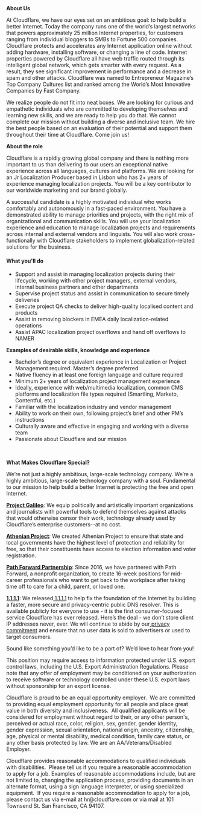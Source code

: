 <div class="content-intro">
	<div><strong>About Us</strong></div>
	<div>
		<p><span style="font-weight: 400;">At Cloudflare, we have our eyes set on an ambitious goal: to help build a better Internet. Today the company runs one of the world’s largest networks that powers approximately 25 million Internet properties, for customers ranging from individual bloggers to SMBs to Fortune 500 companies. Cloudflare protects and accelerates any Internet application online without adding hardware, installing software, or changing a line of code. Internet properties powered by Cloudflare all have web traffic routed through its intelligent global network, which gets smarter with every request. As a result, they see significant improvement in performance and a decrease in spam and other attacks. Cloudflare was named to Entrepreneur Magazine’s Top Company Cultures list and ranked among the World’s Most Innovative Companies by Fast Company.</span><span style="font-weight: 400;">&nbsp;</span></p>
		<p><span style="font-weight: 400;">We realize people do not fit into neat boxes. We are looking for curious and empathetic individuals who are committed to developing themselves and learning new skills, and we are ready to help you do that. We cannot complete our mission without building a diverse and inclusive team. We hire the best people based on an evaluation of their potential and support them throughout their time at Cloudflare. Come join us!&nbsp;</span></p>
	</div>
</div>
<p><strong>About the role</strong></p>
<p><span style="font-weight: 400;">Cloudflare is a rapidly growing global company and there is nothing more important to us than delivering to our users an exceptional native experience across all languages, cultures and platforms. We are looking for an Jr Localization Producer based in Lisbon who has 2+ years of experience managing localization projects. You will be a key contributor to our worldwide marketing and our brand globally.</span></p>
<p><span style="font-weight: 400;">A successful candidate is a highly motivated individual who works comfortably and autonomously in a fast-paced environment. You have a demonstrated ability to manage priorities and projects, with the right mix of organizational and communication skills. You will use your localization experience and education to manage localization projects and requirements across internal and external vendors and linguists. You will also work cross-functionally with Cloudflare stakeholders to implement globalization-related solutions for the business.</span></p>
<h4><strong>What you'll do</strong></h4>
<ul>
	<li style="font-weight: 400;"><span style="font-weight: 400;">Support and assist in managing localization projects during their lifecycle, working with other project managers, external vendors, internal business partners and other departments</span></li>
	<li style="font-weight: 400;"><span style="font-weight: 400;">Supervise project status and assist in communication to secure timely deliveries</span></li>
	<li style="font-weight: 400;"><span style="font-weight: 400;">Execute project QA checks to deliver high-quality localised content and products</span></li>
	<li style="font-weight: 400;"><span style="font-weight: 400;">Assist in removing blockers in EMEA daily localization-related operations</span></li>
	<li style="font-weight: 400;"><span style="font-weight: 400;">Assist APAC localization project overflows and hand off overflows to NAMER</span></li>
</ul>
<p><strong>Examples of desirable skills, knowledge and experience</strong></p>
<ul>
	<li style="font-weight: 400;"><span style="font-weight: 400;">Bachelor’s degree or equivalent experience in Localization or Project Management required. Master’s degree preferred</span></li>
	<li style="font-weight: 400;"><span style="font-weight: 400;">Native fluency in at least one foreign language and culture required</span></li>
	<li style="font-weight: 400;"><span style="font-weight: 400;">Minimum 2+ years of localization project management experience</span></li>
	<li style="font-weight: 400;"><span style="font-weight: 400;">Ideally, experience with web/multimedia localization, common CMS platforms and localization file types required (Smartling, Marketo, Contentful, etc.)</span></li>
	<li style="font-weight: 400;"><span style="font-weight: 400;">Familiar with the localization industry and vendor management</span></li>
	<li style="font-weight: 400;"><span style="font-weight: 400;">Ability to work on their own, following project’s brief and other PM’s instructions</span></li>
	<li style="font-weight: 400;"><span style="font-weight: 400;">Culturally aware and effective in engaging and working with a diverse team</span></li>
	<li style="font-weight: 400;"><span style="font-weight: 400;">Passionate about Cloudflare and our mission</span></li>
</ul>
<p>&nbsp;</p>
<div class="content-conclusion">
	<p><strong>What Makes Cloudflare Special?</strong></p>
	<p><span style="font-weight: 400;">We’re not just a highly ambitious, large-scale technology company. We’re a highly ambitious, large-scale technology company with a soul. Fundamental to our mission to help build a better Internet is protecting the free and open Internet.</span></p>
	<p><a href="https://blog.cloudflare.com/protecting-free-expression-online/"><strong>Project Galileo</strong></a><span style="font-weight: 400;">: We equip politically and artistically important organizations and journalists with powerful tools to defend themselves against attacks that would otherwise censor their work, technology already used by Cloudflare’s enterprise customers--at no cost.</span></p>
	<p><strong><a href="https://www.cloudflare.com/athenian/">Athenian Project</a></strong><span style="font-weight: 400;">: We created Athenian Project to ensure that state and local governments have the highest level of protection and reliability for free, so that their constituents have access to election information and voter registration.</span></p>
	<p><a href="https://blog.cloudflare.com/tag/path-forward/"><strong>Path Forward Partnership</strong></a><span style="font-weight: 400;">: Since 2016, we have partnered with Path Forward, a nonprofit organization, to create 16-week positions for mid-career professionals who want to get back to the workplace after taking time off to care for a child, parent, or loved one.</span></p>
	<p><a href="https://1.1.1.1/"><strong>1.1.1.1</strong></a><span style="font-weight: 400;">: We released</span><a href="https://1.1.1.1/"> <span style="font-weight: 400;">1.1.1.1</span></a><span style="font-weight: 400;"> to help fix the foundation of the Internet by building a faster, more secure and privacy-centric public DNS resolver. This is available publicly for everyone to use - it is the first consumer-focused service Cloudflare has ever released. Here’s the deal - we don’t store client IP addresses never, ever. We will continue to abide by our</span><a href="https://developers.cloudflare.com/1.1.1.1/privacy/public-dns-resolver"> privacy commitment</a><span style="font-weight: 400;"> and ensure that no user data is sold to advertisers or used to target consumers.</span></p>
	<p><span style="font-weight: 400;">Sound like something you’d like to be a part of? We’d love to hear from you!</span></p>
	<p><span style="font-weight: 400;">This position may require access to information protected under U.S. export control laws, including the U.S. Export Administration Regulations. Please note that any offer of employment may be conditioned on your authorization to receive software or technology controlled under these U.S. export laws without sponsorship for an export license.</span></p>
	<p><span style="font-weight: 400;">Cloudflare is proud to be an equal opportunity employer. &nbsp;We are committed to providing equal employment opportunity for all people and place great value in both diversity and inclusiveness. &nbsp;All qualified applicants will be considered for employment without regard to their, or any other person's, perceived or actual</span> <span style="font-weight: 400;">race, color, religion, sex, gender, gender identity, gender expression, sexual orientation, national origin, ancestry, citizenship, age, physical or mental disability, medical condition, family care status, or any other basis protected by law. </span><span style="font-weight: 400;">We are an AA/Veterans/Disabled Employer.</span></p>
	<p><span style="font-weight: 400;">Cloudflare provides reasonable accommodations to qualified individuals with disabilities. &nbsp;Please tell us if you require a reasonable accommodation to apply for a job. Examples of reasonable accommodations include, but are not limited to, changing the application process, providing documents in an alternate format, using a sign language interpreter, or using specialized equipment. &nbsp;If you require a reasonable accommodation to apply for a job, please contact us via e-mail at </span><span style="font-weight: 400;">hr@cloudflare.com</span><span style="font-weight: 400;"> or via mail at 101 Townsend St. San Francisco, CA 94107.</span></p>
</div>